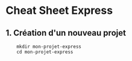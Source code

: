 # Cheat Sheet Express

## 1. Création d'un nouveau projet

```
    mkdir mon-projet-express
    cd mon-projet-express
```

